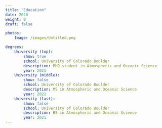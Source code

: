 ```yaml
---
title: "Education"
date: 2020
weight: 0
draft: false

photos:
    Image: /images/Untitled.png

degrees:
    University (top):
        show: true
        school: University of Colorado Boulder
        description: PhD student in Atmospheric and Oceanic Science
        year: 2021
    University (middle):
        show: false
        school: University of Colorado Boulder
        description: MS in Atmospheric and Oceanic Science
        year: 2021
    University (last):
        show: false
        school: University of Colorado Boulder
        description: BS in Atmospheric and Oceanic Science
        year: 2021
---
```


